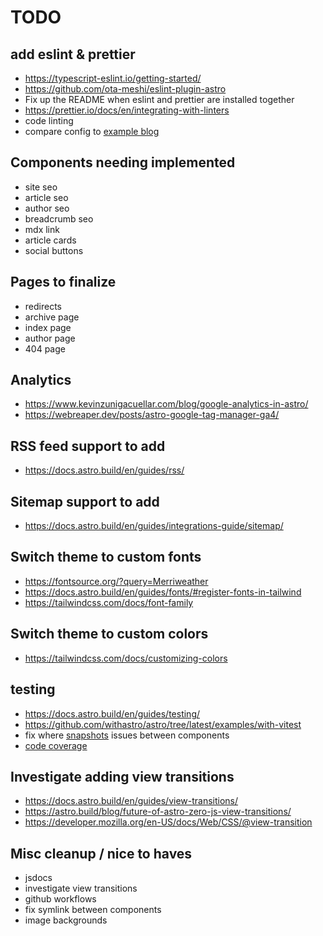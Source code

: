 # TODO

## add eslint & prettier

- <https://typescript-eslint.io/getting-started/>
- <https://github.com/ota-meshi/eslint-plugin-astro>
- Fix up the README when eslint and prettier are installed together
- <https://prettier.io/docs/en/integrating-with-linters>
- code linting
- compare config to [example blog](https://github.com/danielcgilibert/blog-template/blob/main/src/utils/post.ts)

## Components needing implemented

- site seo
- article seo
- author seo
- breadcrumb seo
- mdx link
- article cards
- social buttons

## Pages to finalize

- redirects
- archive page
- index page
- author page
- 404 page

## Analytics

- <https://www.kevinzunigacuellar.com/blog/google-analytics-in-astro/>
- <https://webreaper.dev/posts/astro-google-tag-manager-ga4/>

## RSS feed support to add

- <https://docs.astro.build/en/guides/rss/>

## Sitemap support to add

- <https://docs.astro.build/en/guides/integrations-guide/sitemap/>

## Switch theme to custom fonts

- <https://fontsource.org/?query=Merriweather>
- <https://docs.astro.build/en/guides/fonts/#register-fonts-in-tailwind>
- <https://tailwindcss.com/docs/font-family>

## Switch theme to custom colors

- <https://tailwindcss.com/docs/customizing-colors>

## testing

- <https://docs.astro.build/en/guides/testing/>
- <https://github.com/withastro/astro/tree/latest/examples/with-vitest>
- fix where [snapshots](https://vitest.dev/guide/snapshot.html) issues between components
- [code coverage](https://github.com/marketplace/actions/vitest-coverage-report)

## Investigate adding view transitions

- <https://docs.astro.build/en/guides/view-transitions/>
- <https://astro.build/blog/future-of-astro-zero-js-view-transitions/>
- <https://developer.mozilla.org/en-US/docs/Web/CSS/@view-transition>

## Misc cleanup / nice to haves

- jsdocs
- investigate view transitions
- github workflows
- fix symlink between components
- image backgrounds
